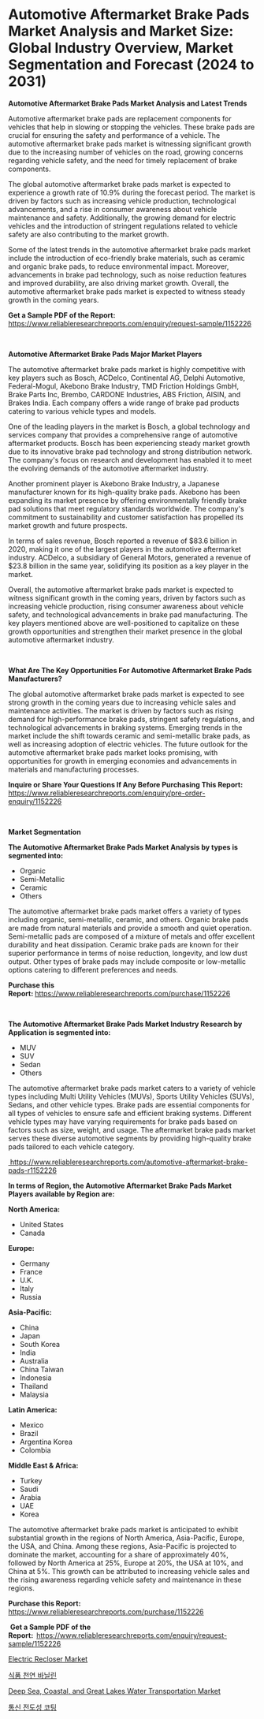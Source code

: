 <p><h1>Automotive Aftermarket Brake Pads Market Analysis and Market Size: Global Industry Overview, Market Segmentation and Forecast (2024 to 2031)</h1></p><p><strong>Automotive Aftermarket Brake Pads Market Analysis and Latest Trends</strong></p>
<p><p>Automotive aftermarket brake pads are replacement components for vehicles that help in slowing or stopping the vehicles. These brake pads are crucial for ensuring the safety and performance of a vehicle. The automotive aftermarket brake pads market is witnessing significant growth due to the increasing number of vehicles on the road, growing concerns regarding vehicle safety, and the need for timely replacement of brake components.</p><p>The global automotive aftermarket brake pads market is expected to experience a growth rate of 10.9% during the forecast period. The market is driven by factors such as increasing vehicle production, technological advancements, and a rise in consumer awareness about vehicle maintenance and safety. Additionally, the growing demand for electric vehicles and the introduction of stringent regulations related to vehicle safety are also contributing to the market growth.</p><p>Some of the latest trends in the automotive aftermarket brake pads market include the introduction of eco-friendly brake materials, such as ceramic and organic brake pads, to reduce environmental impact. Moreover, advancements in brake pad technology, such as noise reduction features and improved durability, are also driving market growth. Overall, the automotive aftermarket brake pads market is expected to witness steady growth in the coming years.</p></p>
<p><strong>Get a Sample PDF of the Report:&nbsp;</strong> <a href="https://www.reliableresearchreports.com/enquiry/request-sample/1152226">https://www.reliableresearchreports.com/enquiry/request-sample/1152226</a></p>
<p>&nbsp;</p>
<p><strong>Automotive Aftermarket Brake Pads Major Market Players</strong></p>
<p><p>The automotive aftermarket brake pads market is highly competitive with key players such as Bosch, ACDelco, Continental AG, Delphi Automotive, Federal-Mogul, Akebono Brake Industry, TMD Friction Holdings GmbH, Brake Parts Inc, Brembo, CARDONE Industries, ABS Friction, AISIN, and Brakes India. Each company offers a wide range of brake pad products catering to various vehicle types and models.</p><p>One of the leading players in the market is Bosch, a global technology and services company that provides a comprehensive range of automotive aftermarket products. Bosch has been experiencing steady market growth due to its innovative brake pad technology and strong distribution network. The company's focus on research and development has enabled it to meet the evolving demands of the automotive aftermarket industry.</p><p>Another prominent player is Akebono Brake Industry, a Japanese manufacturer known for its high-quality brake pads. Akebono has been expanding its market presence by offering environmentally friendly brake pad solutions that meet regulatory standards worldwide. The company's commitment to sustainability and customer satisfaction has propelled its market growth and future prospects.</p><p>In terms of sales revenue, Bosch reported a revenue of $83.6 billion in 2020, making it one of the largest players in the automotive aftermarket industry. ACDelco, a subsidiary of General Motors, generated a revenue of $23.8 billion in the same year, solidifying its position as a key player in the market.</p><p>Overall, the automotive aftermarket brake pads market is expected to witness significant growth in the coming years, driven by factors such as increasing vehicle production, rising consumer awareness about vehicle safety, and technological advancements in brake pad manufacturing. The key players mentioned above are well-positioned to capitalize on these growth opportunities and strengthen their market presence in the global automotive aftermarket industry.</p></p>
<p>&nbsp;</p>
<p><strong>What Are The Key Opportunities For Automotive Aftermarket Brake Pads Manufacturers?</strong></p>
<p><p>The global automotive aftermarket brake pads market is expected to see strong growth in the coming years due to increasing vehicle sales and maintenance activities. The market is driven by factors such as rising demand for high-performance brake pads, stringent safety regulations, and technological advancements in braking systems. Emerging trends in the market include the shift towards ceramic and semi-metallic brake pads, as well as increasing adoption of electric vehicles. The future outlook for the automotive aftermarket brake pads market looks promising, with opportunities for growth in emerging economies and advancements in materials and manufacturing processes.</p></p>
<p><strong>Inquire or Share Your Questions If Any Before Purchasing This Report:</strong> <a href="https://www.reliableresearchreports.com/enquiry/pre-order-enquiry/1152226">https://www.reliableresearchreports.com/enquiry/pre-order-enquiry/1152226</a></p>
<p>&nbsp;</p>
<p><strong>Market Segmentation</strong></p>
<p><strong>The Automotive Aftermarket Brake Pads Market Analysis by types is segmented into:</strong></p>
<p><ul><li>Organic</li><li>Semi-Metallic</li><li>Ceramic</li><li>Others</li></ul></p>
<p><p>The automotive aftermarket brake pads market offers a variety of types including organic, semi-metallic, ceramic, and others. Organic brake pads are made from natural materials and provide a smooth and quiet operation. Semi-metallic pads are composed of a mixture of metals and offer excellent durability and heat dissipation. Ceramic brake pads are known for their superior performance in terms of noise reduction, longevity, and low dust output. Other types of brake pads may include composite or low-metallic options catering to different preferences and needs.</p></p>
<p><strong>Purchase this Report:&nbsp;</strong><a href="https://www.reliableresearchreports.com/purchase/1152226">https://www.reliableresearchreports.com/purchase/1152226</a></p>
<p>&nbsp;</p>
<p><strong>The Automotive Aftermarket Brake Pads Market Industry Research by Application is segmented into:</strong></p>
<p><ul><li>MUV</li><li>SUV</li><li>Sedan</li><li>Others</li></ul></p>
<p><p>The automotive aftermarket brake pads market caters to a variety of vehicle types including Multi Utility Vehicles (MUVs), Sports Utility Vehicles (SUVs), Sedans, and other vehicle types. Brake pads are essential components for all types of vehicles to ensure safe and efficient braking systems. Different vehicle types may have varying requirements for brake pads based on factors such as size, weight, and usage. The aftermarket brake pads market serves these diverse automotive segments by providing high-quality brake pads tailored to each vehicle category.</p></p>
<p><a href="https://www.reliableresearchreports.com/automotive-aftermarket-brake-pads-r1152226">&nbsp;https://www.reliableresearchreports.com/automotive-aftermarket-brake-pads-r1152226</a></p>
<p><strong>In terms of Region, the Automotive Aftermarket Brake Pads Market Players available by Region are:</strong></p>
<p>
    <p> <strong> North America: </strong>
        <ul>
            <li>United States</li>
            <li>Canada</li>
        </ul>
        </p> 
    <p> <strong> Europe: </strong>
        <ul>
            <li>Germany</li>
            <li>France</li>
            <li>U.K.</li>
            <li>Italy</li>
            <li>Russia</li>
        </ul>
        </p> 
    <p> <strong> Asia-Pacific: </strong>
        <ul>
            <li>China</li>
            <li>Japan</li>
            <li>South Korea</li>
            <li>India</li>
            <li>Australia</li>
            <li>China Taiwan</li>
            <li>Indonesia</li>
            <li>Thailand</li>
            <li>Malaysia</li>
        </ul>
        </p> 
    <p> <strong> Latin America: </strong>
        <ul>
            <li>Mexico</li>
            <li>Brazil</li>
            <li>Argentina Korea</li>
            <li>Colombia</li>
        </ul>
        </p> 
    <p> <strong> Middle East & Africa: </strong>
        <ul>
            <li>Turkey</li>
            <li>Saudi</li>
            <li>Arabia</li>
            <li>UAE</li>
            <li>Korea</li>
        </ul>
    </p>
    </p>
<p><p>The automotive aftermarket brake pads market is anticipated to exhibit substantial growth in the regions of North America, Asia-Pacific, Europe, the USA, and China. Among these regions, Asia-Pacific is projected to dominate the market, accounting for a share of approximately 40%, followed by North America at 25%, Europe at 20%, the USA at 10%, and China at 5%. This growth can be attributed to increasing vehicle sales and the rising awareness regarding vehicle safety and maintenance in these regions.</p></p>
<p><strong>Purchase this Report: </strong><a href="https://www.reliableresearchreports.com/purchase/1152226">https://www.reliableresearchreports.com/purchase/1152226</a></p>
<p>&nbsp;<strong>Get a Sample PDF of the Report:&nbsp;&nbsp;</strong><a href="https://www.reliableresearchreports.com/enquiry/request-sample/1152226">https://www.reliableresearchreports.com/enquiry/request-sample/1152226</a></p>
<p><strong></strong></p>
<p><p><a href="https://github.com/LiamKanenood/Market-Research-Report-List-1/blob/main/electric-recloser-market.md">Electric Recloser Market</a></p><p><a href="https://github.com/regina00882/Market-Research-Report-List-1/blob/main/7733363115134.md">식품 천연 바닐린</a></p><p><a href="https://github.com/rslnowrouzi/Market-Research-Report-List-1/blob/main/deep-sea-coastal-and-great-lakes-water-transportation-market.md">Deep Sea, Coastal, and Great Lakes Water Transportation Market</a></p><p><a href="https://github.com/brainlyez1/Market-Research-Report-List-1/blob/main/4226867115133.md">통신 전도성 코팅</a></p></p>